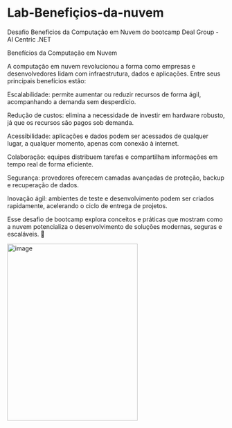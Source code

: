 # Lab-Benefiçios-da-nuvem
Desafio Benefícios da Computação em Nuvem do bootcamp Deal Group - AI Centric .NET 


Benefícios da Computação em Nuvem

A computação em nuvem revolucionou a forma como empresas e desenvolvedores lidam com infraestrutura, dados e aplicações. Entre seus principais benefícios estão:

Escalabilidade: permite aumentar ou reduzir recursos de forma ágil, acompanhando a demanda sem desperdício.

Redução de custos: elimina a necessidade de investir em hardware robusto, já que os recursos são pagos sob demanda.

Acessibilidade: aplicações e dados podem ser acessados de qualquer lugar, a qualquer momento, apenas com conexão à internet.

Colaboração: equipes distribuem tarefas e compartilham informações em tempo real de forma eficiente.

Segurança: provedores oferecem camadas avançadas de proteção, backup e recuperação de dados.

Inovação ágil: ambientes de teste e desenvolvimento podem ser criados rapidamente, acelerando o ciclo de entrega de projetos.

Esse desafio de bootcamp explora conceitos e práticas que mostram como a nuvem potencializa o desenvolvimento de soluções modernas, seguras e escaláveis. 🚀

<img width="301" height="408" alt="image" src="https://github.com/user-attachments/assets/29a90d90-27b1-4799-a844-9965e6f5229d" />

